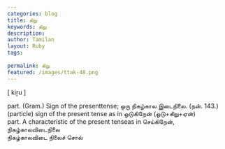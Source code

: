 ```yaml
---
categories: blog
title: கிறு
keywords: கிறு
description: 
author: Tamilan
layout: Ruby
tags: 
 
permalink: கிறு
featured: /images/ttak-48.png
---
```

  
[ kiṟu ]  
  
part. (Gram.) Sign of the presenttense; ஒரு நிகழ்கால இடைநிலை. (நன். 143.)  
(particle) sign of the present tense as in ஓடுகிறேன் (ஓடு+கிறு+ஏன்)  
part. A characteristic of the present tenseas in செய்கிறேன், நிகழ்காலவிடைநிலை  
நிகழ்காலவிடை நிலைச் சொல்